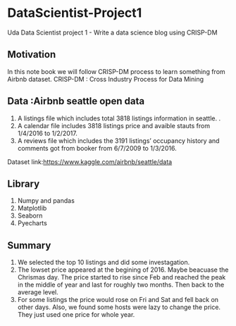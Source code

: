 # DataScientist-Project1
Uda Data Scientist project 1 - Write a data science blog using CRISP-DM 

## Motivation
In this note book we will follow CRISP-DM process to learn something from Airbnb dataset.
CRISP-DM : Cross Industry Process for Data Mining

## Data :Airbnb seattle open data

1.	A listings file which includes total 3818 listings information in seattle. .
2.	A calendar file includes 3818 listings price and avaible stauts from 1/4/2016 to 1/2/2017.
3.	A reviews file which includes the 3191 listings’ occupancy history and comments got from booker from 6/7/2009 to 1/3/2016.

Dataset link:https://www.kaggle.com/airbnb/seattle/data


## Library

1. Numpy and pandas
2. Matplotlib
3. Seaborn
4. Pyecharts

## Summary
1. We selected the top 10 listings and did some investagation. 
2. The lowset price appeared at the begining of 2016. Maybe beacuase the Chrismas day. The price started to rise since Feb and reached the peak in the middle of year and last for roughly two months. Then back to the average level.
3. For some listings the price would rose on Fri and Sat and fell back on other days. Also, we found some hosts were lazy to change the price. They just used one price for whole year.




